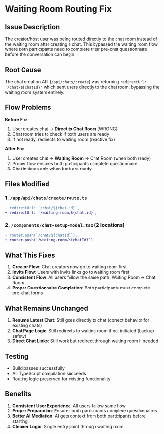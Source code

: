 # Waiting Room Routing Fix

## Issue Description
The creator/host user was being routed directly to the chat room instead of the waiting room after creating a chat. This bypassed the waiting room flow where both participants need to complete their pre-chat questionnaire before the conversation can begin.

## Root Cause
The chat creation API (`/api/chats/create`) was returning `redirectUrl: '/chat/${chatId}'` which sent users directly to the chat room, bypassing the waiting room system entirely.

## Flow Problems
**Before Fix:**
1. User creates chat → **Direct to Chat Room** (WRONG)
2. Chat room tries to check if both users are ready
3. If not ready, redirects to waiting room (reactive fix)

**After Fix:**
1. User creates chat → **Waiting Room** → Chat Room (when both ready)
2. Proper flow ensures both participants complete questionnaire
3. Chat initiates only when both are ready

## Files Modified

### 1. `/app/api/chats/create/route.ts`
```diff
- redirectUrl: `/chat/${chat.id}`,
+ redirectUrl: `/waiting-room/${chat.id}`,
```

### 2. `/components/chat-setup-modal.tsx` (2 locations)
```diff
- router.push(`/chat/${chatId}`);
+ router.push(`/waiting-room/${chatId}`);
```

## What This Fixes

1. **Creator Flow**: Chat creators now go to waiting room first
2. **Invite Flow**: Users with invite links go to waiting room first  
3. **Consistent Flow**: All users follow the same path: Waiting Room → Chat Room
4. **Proper Questionnaire Completion**: Both participants must complete pre-chat forms

## What Remains Unchanged

1. **Resume Latest Chat**: Still goes directly to chat (correct behavior for existing chats)
2. **Chat Page Logic**: Still redirects to waiting room if not initiated (backup safety)
3. **Direct Chat Links**: Still work but redirect through waiting room if needed

## Testing
- Build passes successfully
- All TypeScript compilation succeeds
- Routing logic preserved for existing functionality

## Benefits
1. **Consistent User Experience**: All users follow same flow
2. **Proper Preparation**: Ensures both participants complete questionnaires
3. **Better AI Mediation**: AI gets context from both participants before starting
4. **Cleaner Logic**: Single entry point through waiting room 